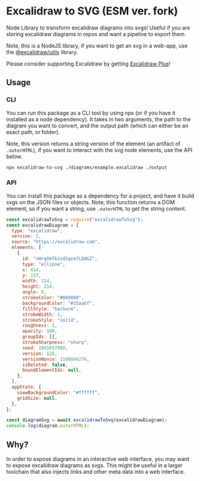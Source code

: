 # Excalidraw to SVG (ESM ver. fork)

Node Library to transform excalidraw diagrams into svgs!
Useful if you are storing excalidraw diagrams in repos and want a pipeline to export them.

Note, this is a NodeJS library, if you want to get an svg in a web-app, use the [@excalidraw/utils](https://www.npmjs.com/package/@excalidraw/utils) library.

Please consider supporting Excalidraw by getting [Excalidraw Plus](https://plus.excalidraw.com/)!

## Usage

### CLI

You can run this package as a CLI tool by using npx (or if you have it installed as a node dependency).
It takes in two arguments, the path to the diagram you want to convert, and the output path (which can either be an exact path, or folder).

Note, this version returns a string version of the element (an artifact of `.outerHTML`), if you want to interact with the svg node elements, use the API below.

```bash
npx excalidraw-to-svg ./diagrams/example.excalidraw ./output
```

### API

You can install this package as a dependency for a project, and have it build svgs on the JSON files or objects.
Note, this function returns a DOM element, so if you want a string, use `.outerHTML` to get the string content.

```javascript
const excalidrawToSvg = require("excalidrawToSvg");
const excalidrawDiagram = {
  type: "excalidraw",
  version: 2,
  source: "https://excalidraw.com",
  elements: [
    {
      id: "vWrqOAfkind2qcm7LDAGZ",
      type: "ellipse",
      x: 414,
      y: 237,
      width: 214,
      height: 214,
      angle: 0,
      strokeColor: "#000000",
      backgroundColor: "#15aabf",
      fillStyle: "hachure",
      strokeWidth: 1,
      strokeStyle: "solid",
      roughness: 1,
      opacity: 100,
      groupIds: [],
      strokeSharpness: "sharp",
      seed: 1041657908,
      version: 120,
      versionNonce: 1188004276,
      isDeleted: false,
      boundElementIds: null,
    },
  ],
  appState: {
    viewBackgroundColor: "#ffffff",
    gridSize: null,
  },
};

const diagramSvg = await excalidrawToSvg(excalidrawDiagram);
console.log(diagram.outerHTML);
```

## Why?

In order to expose diagrams in an interactive web interface, you may want to expose excalidraw diagrams as svgs. This might be useful in a larger toolchain that also injects links and other meta data into a web interface.
